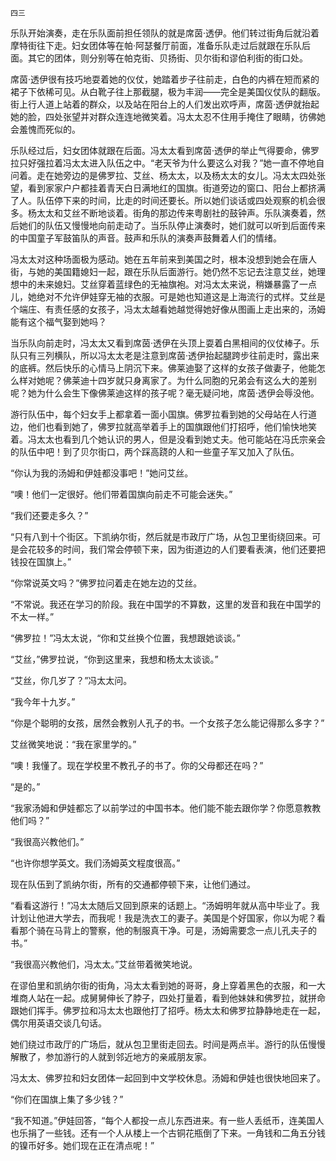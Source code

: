     四三 

   乐队开始演奏，走在乐队面前担任领队的就是席茵·透伊。他们转过街角后就沿着摩特街往下走。妇女团体等在帕·阿瑟餐厅前面，准备乐队走过后就跟在乐队后面。其它的团体，则分别等在帕克街、贝扬街、贝尔街和谬伯利街的街口处。

   席茵·透伊很有技巧地耍着她的仪仗，她踏着步子往前走，白色的内裤在短而紧的裙子下依稀可见。从白靴子往上那截腿，极为丰润——完全是美国仪仗队的翻版。街上行人道上站着的群众，以及站在阳台上的人们发出欢呼声，席茵·透伊就抬起她的脸，四处张望并对群众连连地微笑着。冯太太忍不住用手掩住了眼睛，彷佛她会羞愧而死似的。

   乐队经过后，妇女团体就跟在后面。冯太太看到席茵·透伊的举止气得要命，佛罗拉只好强拉着冯太太进入队伍之中。“老天爷为什么要这么对我？”她一直不停地自问着。走在她旁边的是佛罗拉、艾丝、杨太太，以及杨太太的女儿。冯太太四处张望，看到家家户户都挂着青天白日满地红的国旗。街道旁边的窗口、阳台上都挤满了人。队伍停下来的时间，比走的时间还要长。所以她们谈话或四处观察的机会很多。杨太太和艾丝不断地谈着。街角的那边传来粤剧社的鼓钟声。乐队演奏着，然后她们的队伍又慢慢地向前走动了。当乐队停止演奏时，她们就可以听到后面传来的中国童子军鼓笛队的声音。鼓声和乐队的演奏声鼓舞着人们的情绪。

   冯太太对这种场面极为感动。她在五年前来到美国之时，根本没想到她会在唐人街，与她的美国籍媳妇一起，跟在乐队后面游行。她仍然不忘记去注意艾丝，她理想中的未来媳妇。艾丝穿着蓝绿色的无袖旗袍。对冯太太来说，稍嫌暴露了一点儿，她绝对不允许伊娃穿无袖的衣服。可是她也知道这是上海流行的式样。艾丝是个端庄、有责任感的女孩子，冯太太越看她越觉得她好像从图画上走出来的，汤姆能有这个福气娶到她吗？

   当乐队向前走时，冯太太又看到席茵·透伊在头顶上耍着白黑相间的仪仗棒子。乐队只有三列横队，所以冯太太老是注意到席茵·透伊抬起腿跨步往前走时，露出来的底裤。然后快乐的心情马上阴沉下来。佛莱迪娶了这样的女孩子做妻子，他能怎么样对她呢？佛莱迪十四岁就只身离家了。为什么同胞的兄弟会有这么大的差别呢？她为什么会生下像佛莱迪这样的孩子呢？毫无疑问地，席茵·透伊会辱没他。

   游行队伍中，每个妇女手上都拿着一面小国旗。佛罗拉看到她的父母站在人行道边，他们也看到她了，佛罗拉就高举着手上的国旗跟他们打招呼，他们愉快地笑着。冯太太也看到几个她认识的男人，但是没看到她丈夫。他可能站在冯氏宗亲会的队伍中吧！到了贝尔街口，两个踩高跷的人和一些童子军又加入了队伍。

   “你认为我的汤姆和伊娃都没事吧！”她问艾丝。

   “噢！他们一定很好。他们带着国旗向前走不可能会迷失。”

   “我们还要走多久？”

   “只有八到十个街区。下凯纳尔街，然后就是市政厅广场，从包卫里街绕回来。可是会花较多的时间，我们常会停顿下来，因为街道边的人们要看表演，他们还要把钱投在国旗上。”

   “你常说英文吗？”佛罗拉问着走在她左边的艾丝。

   “不常说。我还在学习的阶段。我在中国学的不算数，这里的发音和我在中国学的不太一样。”

   “佛罗拉！”冯太太说，“你和艾丝换个位置，我想跟她谈谈。”

   “艾丝，”佛罗拉说，“你到这里来，我想和杨太太谈谈。”

   “艾丝，你几岁了？”冯太太问。

   “我今年十九岁。”

   “你是个聪明的女孩，居然会教别人孔子的书。一个女孩子怎么能记得那么多字？”

   艾丝微笑地说：“我在家里学的。”

   “噢！我懂了。现在学校里不教孔子的书了。你的父母都还在吗？”

   “是的。”

   “我家汤姆和伊娃都忘了以前学过的中国书本。他们能不能去跟你学？你愿意教教他们吗？”

   “我很高兴教他们。”

   “也许你想学英文。我们汤姆英文程度很高。”

   现在队伍到了凯纳尔街，所有的交通都停顿下来，让他们通过。

   “看看这游行！”冯太太随后又回到原来的话题上。“汤姆明年就从高中毕业了。我计划让他进大学去，而我呢！我是洗衣工的妻子。美国是个好国家，你以为呢？看看那个骑在马背上的警察，他的制服真干净。可是，汤姆需要念一点儿孔夫子的书。”

   “我很高兴教他们，冯太太。”艾丝带着微笑地说。

   在谬伯里和凯纳尔街的街角，冯太太看到她的哥哥，身上穿着黑色的衣服，和一大堆商人站在一起。成舅舅伸长了脖子，四处打量着，看到他妹妹和佛罗拉，就拼命跟她们挥手。佛罗拉和冯太太也跟他打了招呼。杨太太和佛罗拉静静地走在一起，偶尔用英语交谈几句话。

   她们绕过市政厅的广场后，就从包卫里街走回去。时间是两点半。游行的队伍慢慢解散了，参加游行的人就到邻近地方的亲戚朋友家。

   冯太太、佛罗拉和妇女团体一起回到中文学校休息。汤姆和伊娃也很快地回来了。

   “你们在国旗上集了多少钱？”

   “我不知道。”伊娃回答，“每个人都投一点儿东西进来。有一些人丢纸币，连美国人也乐捐了一些钱。还有一个人从楼上一个古铜花瓶倒了下来。一角钱和二角五分钱的镍币好多。她们现在正在清点呢！”

